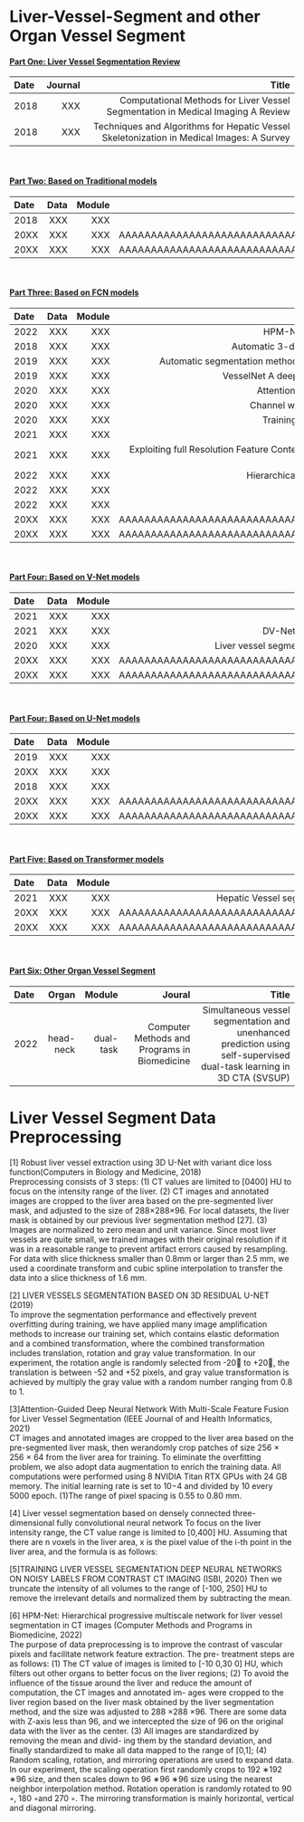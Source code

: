 # Liver-Vessel-Segment and other Organ Vessel Segment


#### <a href="#id_1">Part One: Liver Vessel Segmentation Review </a>
Date  |  Journal  |  Title |
:---- |----------:|--------:
2018  |  XXX   | Computational Methods for Liver Vessel Segmentation in Medical Imaging A Review |
2018  |  XXX   | Techniques and Algorithms for Hepatic Vessel Skeletonization in Medical Images: A Survey


&nbsp; 
&nbsp;  
#### <a href="#id_1">Part Two: Based on Traditional models</a>
Date  |  Data  | Module | Title|
:---- |-------:|-------:|------:
2018  |  XXX   |  XXX   | Accurate liver vessel segmentation via active contour model with dense vessel candidates |
20XX  |  XXX   |  XXX   | AAAAAAAAAAAAAAAAAAAAAAAAAAAAAAAAAAAAAAAAAAAAAAAAAAAAAAAAAAAAAAAAAAAAAAAAAAAAAAAAAAAAAAAA |
20XX  |  XXX   |  XXX   | AAAAAAAAAAAAAAAAAAAAAAAAAAAAAAAAAAAAAAAAAAAAAAAAAAAAAAAAAAAAAAAAAAAAAAAAAAAAAAAAAAAAAAAA |



&nbsp; 
&nbsp;  
#### <a href="#id_1">Part Three: Based on FCN models</a>
Date  |  Data  | Module | Title|
:---- |-------:|-------:|------:
2022  |  XXX   |  XXX   | HPM-Net: Hierarchical progressive multiscale network for liver vessel segmentation in CT images |
2018  |  XXX   |  XXX   | Automatic 3-d skeleton-based segmentation of liver vessels from mri and ct for couinaud representation |
2019  |  XXX   |  XXX   | Automatic segmentation methods for liver and hepatic vessels from CT and MRI volumes, applied to the Couinaud scheme |
2019  |  XXX   |  XXX   | VesselNet A deep convolutional neural network with multi pathways for robust hepatic vessel segmentation |
2020  |  XXX   |  XXX   | Attention-guided deep neural network with multi-scale feature fusion for liver vessel segmentation |
2020  |  XXX   |  XXX   | Channel width optimized neural networks for liver and vessel segmentation in liver iron quantification |
2020  |  XXX   |  XXX   | Training liver vessel segmentation deep neural networks on noisy labels from contrast CT imaging |
2021  |  XXX   |  XXX   | Effects of enhancement on deep learning based hepatic vessel segmentation |
2021  |  XXX   |  XXX   | Exploiting full Resolution Feature Context for Liver Tumor and Vessel Segmentation via Fusion Encoder Application to Liver Tumor and Vessel 3D reconstruction |
2022  |  XXX   |  XXX   | Hierarchical deep network with uncertainty-aware semi-supervised learning for vessel segmentation |
2022  |  XXX   |  XXX   | Robust Deep 3D Blood Vessel Segmentation Using Structural Priors |
2022  |  XXX   |  XXX   | Structural Prior Models for 3-D Deep Vessel Segmentation |
20XX  |  XXX   |  XXX   | AAAAAAAAAAAAAAAAAAAAAAAAAAAAAAAAAAAAAAAAAAAAAAAAAAAAAAAAAAAAAAAAAAAAAAAAAAAAAAAAAAAAAAAA |
20XX  |  XXX   |  XXX   | AAAAAAAAAAAAAAAAAAAAAAAAAAAAAAAAAAAAAAAAAAAAAAAAAAAAAAAAAAAAAAAAAAAAAAAAAAAAAAAAAAAAAAAA |



&nbsp; 
&nbsp;  
#### <a href="#id_1">Part Four: Based on V-Net models</a>
Date  |  Data  | Module | Title|
:---- |-------:|-------:|------:
2021  |  XXX   |  XXX   | Liver vessel segmentation based on inter-scale V-Net |
2021  |  XXX   |  XXX   | DV-Net Accurate liver vessel segmentation via dense connection model with D-BCE loss function |
2020  |  XXX   |  XXX   | Liver vessel segmentation based on densely connected three-dimensional fully convolutional neural network |
20XX  |  XXX   |  XXX   | AAAAAAAAAAAAAAAAAAAAAAAAAAAAAAAAAAAAAAAAAAAAAAAAAAAAAAAAAAAAAAAAAAAAAAAAAAAAAAAAAAAAAAAA |
20XX  |  XXX   |  XXX   | AAAAAAAAAAAAAAAAAAAAAAAAAAAAAAAAAAAAAAAAAAAAAAAAAAAAAAAAAAAAAAAAAAAAAAAAAAAAAAAAAAAAAAAA |



&nbsp; 
&nbsp;  
#### <a href="#id_1">Part Four: Based on U-Net models</a>
Date  |  Data  | Module | Title|
:---- |-------:|-------:|------:
2019  |  XXX   |  XXX   | Liver vessels segmentation based on 3d residual U-NET |
20XX  |  XXX   |  XXX   | SU-UNet: A Novel Self-Updating Network for Hepatic Vessel Segmentation in CT Images |
2018  |  XXX   |  XXX   | Robust liver vessel extraction using 3D U-Net with variant dice loss function |
20XX  |  XXX   |  XXX   | AAAAAAAAAAAAAAAAAAAAAAAAAAAAAAAAAAAAAAAAAAAAAAAAAAAAAAAAAAAAAAAAAAAAAAAAAAAAAAAAAAAAAAAA |
20XX  |  XXX   |  XXX   | AAAAAAAAAAAAAAAAAAAAAAAAAAAAAAAAAAAAAAAAAAAAAAAAAAAAAAAAAAAAAAAAAAAAAAAAAAAAAAAAAAAAAAAA |



&nbsp; 
&nbsp;  
#### <a href="#id_1">Part Five: Based on Transformer models</a>
Date  |  Data  | Module | Title|
:---- |-------:|-------:|------:
2021  |  XXX   |  XXX   | Hepatic Vessel segmentation based on 3D swin-transformer with inductive biased multi-head self-attention |
20XX  |  XXX   |  XXX   | AAAAAAAAAAAAAAAAAAAAAAAAAAAAAAAAAAAAAAAAAAAAAAAAAAAAAAAAAAAAAAAAAAAAAAAAAAAAAAAAAAAAAAAA |
20XX  |  XXX   |  XXX   | AAAAAAAAAAAAAAAAAAAAAAAAAAAAAAAAAAAAAAAAAAAAAAAAAAAAAAAAAAAAAAAAAAAAAAAAAAAAAAAAAAAAAAAA |



&nbsp; 
&nbsp;  
#### <a href="#id_1">Part Six: Other Organ Vessel Segment</a>
Date  |  Organ  | Module | Joural | Title|
:---- |-------:|-------:|-------:|------:
2022  | head-neck | dual-task | Computer Methods and Programs in Biomedicine | Simultaneous vessel segmentation and unenhanced prediction using self-supervised dual-task learning in 3D CTA (SVSUP) |



# Liver Vessel Segment Data Preprocessing
[1] Robust liver vessel extraction using 3D U-Net with variant dice loss function(Computers in Biology and Medicine, 2018)    
Preprocessing consists of 3 steps: (1) CT values are limited to [0400]
HU to focus on the intensity range of the liver. (2) CT images and annotated
images are cropped to the liver area based on the pre-segmented
liver mask, and adjusted to the size of 288×288×96. For local
datasets, the liver mask is obtained by our previous liver segmentation
method [27]. (3) Images are normalized to zero mean and unit variance.
Since most liver vessels are quite small, we trained images with
their original resolution if it was in a reasonable range to prevent artifact
errors caused by resampling. For data with slice thickness smaller
than 0.8mm or larger than 2.5 mm, we used a coordinate transform and
cubic spline interpolation to transfer the data into a slice thickness of
1.6 mm.

[2] LIVER VESSELS SEGMENTATION BASED ON 3D RESIDUAL U-NET (2019)  
To improve the segmentation performance and effectively
prevent overfitting during training, we have applied many image
amplification methods to increase our training set, which
contains elastic deformation and a combined transformation,
where the combined transformation includes translation, rotation
and gray value transformation. In our experiment, the
rotation angle is randomly selected from -20 to +20, the
translation is between -52 and +52 pixels, and gray value
transformation is achieved by multiply the gray value with
a random number ranging from 0.8 to 1.

[3]Attention-Guided Deep Neural Network With Multi-Scale Feature Fusion for Liver Vessel Segmentation (IEEE Journal of and Health Informatics, 2021)  
CT images and annotated images are cropped to the liver area based on the pre-segmented liver mask, then werandomly crop patches of size
256 × 256 × 64 from the liver area for training. To eliminate the overfitting problem, we also adopt data augmentation to enrich the training data. All computations were performed using 8 NVIDIA Titan RTX GPUs with 24 GB memory. The initial learning rate is set to 10−4 and divided by 10 every 5000 epoch.
(1)The range of pixel spacing is 0.55 to 0.80 mm.

[4] Liver vessel segmentation based on densely connected three-dimensional fully convolutional neural network
To focus on the liver intensity range, the CT value range is limited to [0,400] HU. Assuming that there are n voxels in the liver area, x is the pixel value of the i-th point in the liver area, and the formula is as follows:

[5]TRAINING LIVER VESSEL SEGMENTATION DEEP NEURAL NETWORKS ON NOISY LABELS FROM CONTRAST CT IMAGING (ISBI, 2020)
Then we truncate the intensity of all volumes to the range of [-100, 250] HU to remove the irrelevant details and normalized them by subtracting the mean.

[6] HPM-Net: Hierarchical progressive multiscale network for liver vessel segmentation in CT images (Computer Methods and Programs in Biomedicine, 2022)  
The purpose of data preprocessing is to improve the contrast of vascular pixels and facilitate network feature extraction. The pre- treatment steps are as follows:
(1)
The CT value of images is limited to [-10 0,30 0] HU, which filters out other organs to better focus on the liver regions;
(2)
To avoid the influence of the tissue around the liver and reduce the amount of computation, the CT images and annotated im- ages were cropped to the liver region based on the liver mask obtained by the liver segmentation method, and the size was adjusted to 288 ×288 ×96. There are some data with Z-axis less than 96, and we intercepted the size of 96 on the original data with the liver as the center.
(3)
All images are standardized by removing the mean and divid- ing them by the standard deviation, and finally standardized to make all data mapped to the range of [0,1];
(4)
Random scaling, rotation, and mirroring operations are used to expand data. In our experiment, the scaling operation first randomly crops to 192 ∗192 ∗96 size, and then scales down to 96 ∗96 ∗96 size using the nearest neighbor interpolation method. Rotation operation is randomly rotated to 90 ◦, 180 ◦and 270 ◦. The mirroring transformation is mainly horizontal, vertical and diagonal mirroring.

